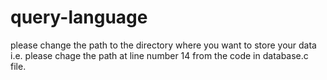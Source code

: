 # query-language

please change the path to the directory where you want to store your data i.e. please chage the path at line number 14 from the code in database.c file.
